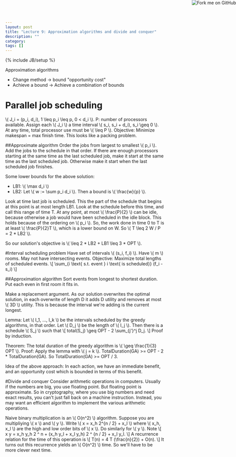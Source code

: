 ```yaml
---
layout: post
title: "Lecture 9: Approximation algorithms and divide and conquer"
description: ""
category: 
tags: []
---
```

{% include JB/setup %}

<script type="text/javascript"
  src="http://cdn.mathjax.org/mathjax/latest/MathJax.js?config=TeX-AMS-MML_HTMLorMML">
</script>

<a href="https://github.com/emchristiansen/CSE202/tree/gh-pages/_posts">
  <img style="position: absolute; top: 0; right: 0; border: 0;" src="https://s3.amazonaws.com/github/ribbons/forkme_right_darkblue_121621.png" alt="Fork me on GitHub">
</a>

<!--EDIT BELOW THIS LINE, UNLESS YOU ARE DOING SOMETHING SPECIAL.-->

Approximation algorithms

  * Change method -> bound "opportunity cost"
  * Achieve a bound -> Achieve a combination of bounds

# Parallel job scheduling
\\( J\_i = (p\_i, d\_i), 1 \leq p\_i \leq p, 0 < d\_i \\).
P: number of processors available.
Assign each \\( J\_i \\) a time interval \\( s\_i, s\_i + d\_i), s\_i \geq 0 \\).
At any time, total processor use must be \\( \leq P \\).
Objective: Minimize makespan = max finish time.
This looks like a packing problem.

##Approximate algorithm
Order the jobs from largest to smallest \\( p\_i \\).
Add the jobs to the schedule in that order.
If there are enough processors starting at the same time as the last scheduled job, make it start at the same time as the last scheduled job.
Otherwise make it start when the last scheduled job finishes.

Some lower bounds for the above solution:

  * LB1: \\( \max d\_i \\)
  * LB2: Let \\( w := \sum p\_i d\_i \\). Then a bound is \\( \frac{w}{p} \\).

Look at time last job is scheduled.
This the part of the schedule that begins at this point is at most length LB1.
Look at the schedule before this time, and call this range of time T.
At any point, at most \\( \frac{P}{2} \\) can be idle, because otherwise a job would have been scheduled in the idle block.
This holds because of the ordering on \\( p\_i \\). 
So, the work done in time 0 to T is at least \\( \frac{P}{2}T \\), which is a lower bound on W.
So \\( T \leq 2 W / P = 2 * LB2 \\).

So our solution's objective is \\( \leq 2 * LB2 + LB1 \leq 3 * OPT \\).

#Interval scheduling problem
Have set of intervals \\( (s\_i, f\_i) \\).
Have \\( m \\) rooms.
May not have intersecting events.
Objective: Maximize total lengths of scheduled events.
\\[
\sum\_{i \text{ s.t. event } i \text{ is scheduled}}  (f\_i - s\_i)
\\]

##Approximation algorithm
Sort events from longest to shortest duration.
Put each even in first room it fits in.

Make a replacement argument.
As our solution overwrites the optimal solution, in each overwrite of length D it adds D utility and removes at most \\( 3D \\) utility.
This is because the interval we're adding is the current longest.

Lemma: Let \\( I\_1, ..., I\_k \\) be the intervals scheduled by the greedy algorithms, in that order.
Let \\( D\_j \\) be the length of \\( I\_j \\).
Then there is a schedule \\( S\_j \\) such that
\\[
total(S\_j) \geq OPT - 2 \sum\_{j'}^j D\_j.
\\]
Proof by induction.

Theorem: The total duration of the greedy algorithm is \\( \geq \frac{1}{3} OPT \\).
Proof: Apply the lemma with \\( j = k \\).
TotalDuration(GA) >= OPT - 2 * TotalDuration(GA).
So TotalDuration(GA) >= OPT / 3.

Idea of the above approach: In each action, we have an immediate benefit, and an opportunity cost which is bounded in terms of this benefit.

#Divide and conquer
Consider arithmetic operations in computers.
Usually if the numbers are big, you use floating point.
But floating point is approximate.
So in cryptography, where you use big numbers and need exact results, you can't just fall back on a machine instruction.
Instead, you may want an efficient algorithm to implement the various arithmetic operations.

Naive binary multiplication is an \\( O(n^2) \\) algorithm.
Suppose you are multipliying \\( x \\) and \\( y \\).
Write \\( x = x\_h 2^{n / 2} + x\_l \\) where \\( x\_h, x\_l \\) are the high and low order bits of \\( x \\).
Do similarly for \\( y \\).
Note 
\\[
x y = x\_h y\_h 2 ^ n + (x\_h y\_l + x\_l y\_h) 2 ^ {n / 2} + x\_l y\_l.
\\]
A recurrence relation for the time of this operation is
\\[
T(n) = 4 T (\frac{n}{2}) + O(n).
\\]
It turns out this recurrence yields an \\( O(n^2) \\) time.
So we'll have to be more clever next time.

